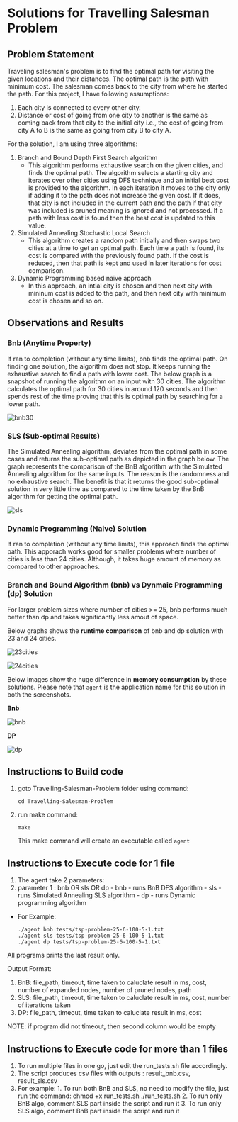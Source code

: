 # Solutions for Travelling Salesman Problem
## Problem Statement
Traveling salesman's problem is to find the optimal path for visiting the given locations and their distances. The optimal path is the path with minimum cost. The salesman comes back to the city from where he started the path. For this project, I have following assumptions:
   1. Each city is connected to every other city.
   2. Distance or cost of going from one city to another is the same as coming back from that city to the initial city i.e., the cost of going from city A to B is the same as going from city B to city A.

For the solution, I am using three algorithms:
1. Branch and Bound Depth First Search algorithm
      - This algorithm performs exhaustive search on the given cities, and finds the optimal path. The algorithm selects a starting city and iterates over other cities using DFS technique and an initial best cost is provided to the algorithm. In each iteration it moves to the city only if adding it to the path does not increase the given cost. If it does, that city is not included in the current path and the path if that city was included is pruned meaning is ignored and not processed. If a path with less cost is found then the best cost is updated to this value. 
2. Simulated Annealing Stochastic Local Search
      - This algorithm creates a random path initially and then swaps two cities at a time to get an optimal path. Each time a path is found, its cost is compared with the previously found path. If the cost is reduced, then that path is kept and used in later iterations for cost comparison.
3. Dynamic Programming based naive approach
      - In this approach, an intial city is chosen and then next city with mininum cost is added to the path, and then next city with minimum cost is chosen and so on.

## Observations and Results

### Bnb (Anytime Property)
If ran to completion (without any time limits), bnb finds the optimal path. On finding one solution, the algorithm does not stop. It keeps running the exhaustive search to find a path with lower cost.
The below graph is a snapshot of running the algorithm on an input with 30 cities. The algorithm calculates the optimal path for 30 cities in around 120 seconds and then spends rest of the time proving that this is optimal path by searching for a lower path.

![bnb30](sls_bnb_test/bnb_30.png)

### SLS (Sub-optimal Results)
The Simulated Annealing algorithm, deviates from the optimal path in some cases and returns the sub-optimal path as depicted in the graph below. The graph represents the comparison of the BnB algorithm with the Simulated Annealing algorithm for the same inputs. The reason is the randomness and no exhaustive search. The benefit is that it returns the good sub-optimal solution in very little time as compared to the time taken by the BnB algorithm for getting the optimal path.

![sls](sls_bnb_test/bnb_sls.png)

### Dynamic Programming (Naive) Solution
If ran to completion (without any time limits), this approach finds the optimal path. This apporach works good for smaller problems where number of cities is less than 24 cities. Although, it takes huge amount of memory as compared to other approaches.

### Branch and Bound Algorithm (bnb) vs Dynmaic Programming (dp) Solution

For larger problem sizes where number of cities >= 25, bnb performs much better than dp and takes significantly less amout of space.

Below graphs shows the **runtime comparison** of bnb and dp solution with 23 and 24 cities.

![23cities](dp_bnb_test/results/bnb_dp_23.png)

![24cities](dp_bnb_test/results/bnb_dp_24.png)

Below images show the huge difference in **memory consumption** by these solutions. Please note that `agent` is the application name for this solution in both the screenshots.

**Bnb**

![bnb](dp_bnb_test/results/bnb_mem.png)

**DP**

![dp](dp_bnb_test/results/dp_mem.png)

## Instructions to Build code
1. goto Travelling-Salesman-Problem folder using command:
   ```
   cd Travelling-Salesman-Problem
   ```
2. run make command: 
   ```
   make
   ```
   This make command will create an executable called `agent`


## Instructions to Execute code for 1 file

1. The agent take 2 parameters:
1. parameter 1 : bnb OR sls OR dp
            - bnb - runs BnB DFS algorithm
            - sls - runs Simulated Annealing SLS algorithm
            - dp - runs Dynamic programming algorithm

- For Example:
   ```
   ./agent bnb tests/tsp-problem-25-6-100-5-1.txt
   ./agent sls tests/tsp-problem-25-6-100-5-1.txt
   ./agent dp tests/tsp-problem-25-6-100-5-1.txt
  ```

All programs prints the last result only.

Output Format:
   1. BnB: file_path, timeout, time taken to caluclate result in ms, cost, number of expanded nodes, number of pruned nodes, path
   2. SLS: file_path, timeout,  time taken to caluclate result in ms, cost, number of iterations taken
   3. DP: file_path, timeout,  time taken to caluclate result in ms, cost
    
NOTE: if program did not timeout, then second column would be empty

## Instructions to Execute code for more than 1 files

1. To run multiple files in one go, just edit the run_tests.sh file accordingly.
2. The script produces csv files with outputs : result_bnb.csv, result_sls.csv
3. For example:
        1. To run both BnB and SLS, no need to modify the file, just run the command:
            chmod +x run_tests.sh
            ./run_tests.sh
        2. To run only BnB algo, comment SLS part inside the script and run it
        3. To run only SLS algo, comment BnB part inside the script and run it

